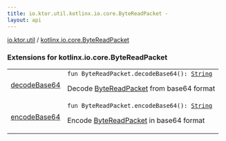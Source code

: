 ```yaml
---
title: io.ktor.util.kotlinx.io.core.ByteReadPacket - 
layout: api
---
```


<div class='api-docs-breadcrumbs'><a href="../index.html">io.ktor.util</a> / <a href="./index.html">kotlinx.io.core.ByteReadPacket</a></div>

### Extensions for kotlinx.io.core.ByteReadPacket

<table class="api-docs-table">
<tbody>
<tr>
<td markdown="1">

<a href="decode-base64.html">decodeBase64</a>


</td>
<td markdown="1">
<div class="signature"><code><span class="keyword">fun </span><span class="identifier">ByteReadPacket</span><span class="symbol">.</span><span class="identifier">decodeBase64</span><span class="symbol">(</span><span class="symbol">)</span><span class="symbol">: </span><a href="https://kotlinlang.org/api/latest/jvm/stdlib/kotlin/-string/index.html"><span class="identifier">String</span></a></code></div>

Decode <a href="#">ByteReadPacket</a> from base64 format


</td>
</tr>
<tr>
<td markdown="1">

<a href="encode-base64.html">encodeBase64</a>


</td>
<td markdown="1">
<div class="signature"><code><span class="keyword">fun </span><span class="identifier">ByteReadPacket</span><span class="symbol">.</span><span class="identifier">encodeBase64</span><span class="symbol">(</span><span class="symbol">)</span><span class="symbol">: </span><a href="https://kotlinlang.org/api/latest/jvm/stdlib/kotlin/-string/index.html"><span class="identifier">String</span></a></code></div>

Encode <a href="#">ByteReadPacket</a> in base64 format


</td>
</tr>
</tbody>
</table>
